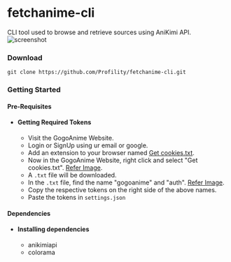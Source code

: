 # fetchanime-cli

CLI tool used to browse and retrieve sources using AniKimi API.
![screenshot](https://cdn.upload.systems/uploads/WKUAHiDZ.png)

### Download
``git clone https://github.com/Profility/fetchanime-cli.git``

### Getting Started
#### Pre-Requisites
* #### Getting Required Tokens
  * Visit the GogoAnime Website.
  * Login or SignUp using ur email or google.
  * Add an extension to your browser named [Get cookies.txt](https://chrome.google.com/webstore/detail/get-cookiestxt/bgaddhkoddajcdgocldbbfleckgcbcid?hl=en).
  * Now in the GogoAnime Website, right click and select "Get cookies.txt". [Refer Image](https://github.com/BaraniARR/anikimiapi/blob/main/assets/1.jpg).
  * A `.txt` file will be downloaded.
  * In the `.txt` file, find the name "gogoanime" and "auth". [Refer Image](https://github.com/BaraniARR/anikimiapi/blob/main/assets/2.jpg).
  * Copy the respective tokens on the right side of the above names.
  * Paste the tokens in `settings.json`
  
#### Dependencies
* #### Installing dependencies
  * anikimiapi
  * colorama
